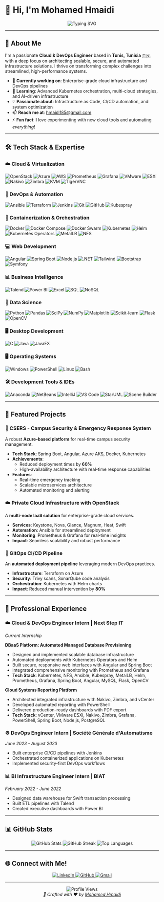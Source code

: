# 👋 Hi, I'm Mohamed Hmaidi

<div align="center">
  <img src="https://readme-typing-svg.herokuapp.com?font=JetBrains+Mono&size=20&pause=1000&color=00C4B4¢er=true&vCenter=true&width=500&lines=Cloud+%26+DevOps+Engineer;IT+Infrastructure+Architect;Automation+%26+Scalability+Specialist;Building+the+Future+of+Cloud" alt="Typing SVG" />
</div>

---

## 🌟 About Me

I'm a passionate **Cloud & DevOps Engineer** based in **Tunis, Tunisia** 🇹🇳, with a deep focus on architecting scalable, secure, and automated infrastructure solutions. I thrive on transforming complex challenges into streamlined, high-performance systems.

- 🔭 **Currently working on**: Enterprise-grade cloud infrastructure and DevOps pipelines
- 🌱 **Learning**: Advanced Kubernetes orchestration, multi-cloud strategies, and AI-driven infrastructure
- 💡 **Passionate about**: Infrastructure as Code, CI/CD automation, and system optimization
- 📫 **Reach me at**: [hmaidi185@gmail.com](mailto:hmaidi185@gmail.com)
- ⚡ **Fun fact**: I love experimenting with new cloud tools and automating *everything*!

---

## 🛠️ Tech Stack & Expertise

### ☁️ Cloud & Virtualization
<p align="left">
  <img src="https://img.shields.io/badge/OpenStack-ED1944?style=for-the-badge&logo=openstack&logoColor=white" alt="OpenStack"/>
  <img src="https://img.shields.io/badge/Microsoft%20Azure-0078D4?style=for-the-badge&logo=microsoft-azure&logoColor=white" alt="Azure"/>
  <img src="https://img.shields.io/badge/Amazon%20AWS-232F3E?style=for-the-badge&logo=amazon-aws&logoColor=white" alt="AWS"/>
  <img src="https://img.shields.io/badge/Prometheus-E6522C?style=for-the-badge&logo=prometheus&logoColor=white" alt="Prometheus"/>
  <img src="https://img.shields.io/badge/Grafana-F46800?style=for-the-badge&logo=grafana&logoColor=white" alt="Grafana"/>
  <img src="https://img.shields.io/badge/VMware-607078?style=for-the-badge&logo=vmware&logoColor=white" alt="VMware"/>
  <img src="https://img.shields.io/badge/ESXi-607078?style=for-the-badge&logo=vmware&logoColor=white" alt="ESXi"/>
  <img src="https://img.shields.io/badge/Nakivo-0066CC?style=for-the-badge&logo=data:image/svg+xml;base64,PHN2ZyB3aWR0aD0iMjQiIGhlaWdodD0iMjQiIHZpZXdCb3g9IjAgMCAyNCAyNCIgZmlsbD0ibm9uZSIgeG1sbnM9Imh0dHA6Ly93d3cudzMub3JnLzIwMDAvc3ZnIj4KPHBhdGggZD0iTTEyIDJMMTIgMjJNMiAxMkwyMiAxMiIgc3Ryb2tlPSJ3aGl0ZSIgc3Ryb2tlLXdpZHRoPSIyIiBzdHJva2UtbGluZWNhcD0icm91bmQiLz4KPC9zdmc+&logoColor=white" alt="Nakivo"/>
  <img src="https://img.shields.io/badge/Zimbra-CC0000?style=for-the-badge&logo=data:image/svg+xml;base64,PHN2ZyB3aWR0aD0iMjQiIGhlaWdodD0iMjQiIHZpZXdCb3g9IjAgMCAyNCAyNCIgZmlsbD0ibm9uZSIgeG1sbnM9Imh0dHA6Ly93d3cudzMub3JnLzIwMDAvc3ZnIj4KPHBhdGggZD0iTTMgM0gyMVYyMUgzVjNaIiBzdHJva2U9IndoaXRlIiBzdHJva2Utd2lkdGg9IjIiLz4KPC9zdmc+&logoColor=white" alt="Zimbra"/>
  <img src="https://img.shields.io/badge/KVM-CC0000?style=for-the-badge&logo=linux&logoColor=white" alt="KVM"/>
  <img src="https://img.shields.io/badge/TigerVNC-FF6600?style=for-the-badge&logo=vnc&logoColor=white" alt="TigerVNC"/>
</p>

### 🔄 DevOps & Automation
<p align="left">
  <img src="https://img.shields.io/badge/Ansible-EE0000?style=for-the-badge&logo=ansible&logoColor=white" alt="Ansible"/>
  <img src="https://img.shields.io/badge/Terraform-623CE4?style=for-the-badge&logo=terraform&logoColor=white" alt="Terraform"/>
  <img src="https://img.shields.io/badge/Jenkins-D24939?style=for-the-badge&logo=jenkins&logoColor=white" alt="Jenkins"/>
  <img src="https://img.shields.io/badge/Git-F05032?style=for-the-badge&logo=git&logoColor=white" alt="Git"/>
  <img src="https://img.shields.io/badge/GitHub-181717?style=for-the-badge&logo=github&logoColor=white" alt="GitHub"/>
  <img src="https://img.shields.io/badge/Kubespray-326CE5?style=for-the-badge&logo=kubernetes&logoColor=white" alt="Kubespray"/>
</p>

### 🐳 Containerization & Orchestration
<p align="left">
  <img src="https://img.shields.io/badge/Docker-2496ED?style=for-the-badge&logo=docker&logoColor=white" alt="Docker"/>
  <img src="https://img.shields.io/badge/Docker%20Compose-2496ED?style=for-the-badge&logo=docker&logoColor=white" alt="Docker Compose"/>
  <img src="https://img.shields.io/badge/Docker%20Swarm-2496ED?style=for-the-badge&logo=docker&logoColor=white" alt="Docker Swarm"/>
  <img src="https://img.shields.io/badge/Kubernetes-326CE5?style=for-the-badge&logo=kubernetes&logoColor=white" alt="Kubernetes"/>
  <img src="https://img.shields.io/badge/Helm-0F1689?style=for-the-badge&logo=helm&logoColor=white" alt="Helm"/>
  <img src="https://img.shields.io/badge/K8s%20Operators-326CE5?style=for-the-badge&logo=kubernetes&logoColor=white" alt="Kubernetes Operators"/>
  <img src="https://img.shields.io/badge/MetalLB-326CE5?style=for-the-badge&logo=kubernetes&logoColor=white" alt="MetalLB"/>
  <img src="https://img.shields.io/badge/NFS-FF6B35?style=for-the-badge&logo=files&logoColor=white" alt="NFS"/>
</p>

### 💻 Web Development
<p align="left">
  <img src="https://img.shields.io/badge/Angular-DD0031?style-for-the-badge&logo=angular&logoColor=white" alt="Angular"/>
  <img src="https://img.shields.io/badge/Spring%20Boot-6DB33F?style-for-the-badge&logo=spring-boot&logoColor=white" alt="Spring Boot"/>
  <img src="https://img.shields.io/badge/Node.js-339933?style-for-the-badge&logo=node.js&logoColor=white" alt="Node.js"/>
  <img src="https://img.shields.io/badge/.NET-512BD4?style-for-the-badge&logo=dotnet&logoColor=white" alt=".NET"/>
  <img src="https://img.shields.io/badge/Tailwind%20CSS-06B6D4?style-for-the-badge&logo=tailwind-css&logoColor=white" alt="Tailwind"/>
  <img src="https://img.shields.io/badge/Bootstrap-563D7C?style-for-the-badge&logo=bootstrap&logoColor=white" alt="Bootstrap"/>
  <img src="https://img.shields.io/badge/Symfony-000000?style-for-the-badge&logo=symfony&logoColor=white" alt="Symfony"/>
</p>

### 📊 Business Intelligence
<p align="left">
  <img src="https://img.shields.io/badge/Talend-FF6D70?style-for-the-badge&logo=talend&logoColor=white" alt="Talend"/>
  <img src="https://img.shields.io/badge/Power%20BI-F2C811?style-for-the-badge&logo=power-bi&logoColor=black" alt="Power BI"/>
  <img src="https://img.shields.io/badge/Microsoft%20Excel-217346?style-for-the-badge&logo=microsoft-excel&logoColor=white" alt="Excel"/>
  <img src="https://img.shields.io/badge/SQL-4479A1?style-for-the-badge&logo=postgresql&logoColor=white" alt="SQL"/>
  <img src="https://img.shields.io/badge/NoSQL-02303A?style-for-the-badge&logo=mongodb&logoColor=white" alt="NoSQL"/>
</p>

### 🧪 Data Science
<p align="left">
  <img src="https://img.shields.io/badge/Python-3776AB?style-for-the-badge&logo=python&logoColor=white" alt="Python"/>
  <img src="https://img.shields.io/badge/Pandas-150458?style-for-the-badge&logo=pandas&logoColor=white" alt="Pandas"/>
  <img src="https://img.shields.io/badge/SciPy-8CAAE6?style-for-the-badge&logo=scipy&logoColor=white" alt="SciPy"/>
  <img src="https://img.shields.io/badge/NumPy-013243?style-for-the-badge&logo=numpy&logoColor=white" alt="NumPy"/>
  <img src="https://img.shields.io/badge/Matplotlib-11557C?style-for-the-badge&logo=python&logoColor=white" alt="Matplotlib"/>
  <img src="https://img.shields.io/badge/scikit_learn-F7931E?style-for-the-badge&logo=scikit-learn&logoColor=white" alt="Scikit-learn"/>
  <img src="https://img.shields.io/badge/Flask-000000?style-for-the-badge&logo=flask&logoColor=white" alt="Flask"/>
  <img src="https://img.shields.io/badge/OpenCV-5C3EE8?style-for-the-badge&logo=opencv&logoColor=white" alt="OpenCV"/>
</p>

### 🖥️ Desktop Development
<p align="left">
  <img src="https://img.shields.io/badge/C-00599C?style-for-the-badge&logo=c&logoColor=white" alt="C"/>
  <img src="https://img.shields.io/badge/Java-ED8B00?style-for-the-badge&logo=openjdk&logoColor=white" alt="Java"/>
  <img src="https://img.shields.io/badge/JavaFX-ED8B00?style-for-the-badge&logo=openjdk&logoColor=white" alt="JavaFX"/>
</p>

### 🖥️ Operating Systems
<p align="left">
  <img src="https://img.shields.io/badge/Windows-0078D6?style-for-the-badge&logo=windows&logoColor=white" alt="Windows"/>
  <img src="https://img.shields.io/badge/PowerShell-5391FE?style-for-the-badge&logo=powershell&logoColor=white" alt="PowerShell"/>
  <img src="https://img.shields.io/badge/Linux-FCC624?style-for-the-badge&logo=linux&logoColor=black" alt="Linux"/>
  <img src="https://img.shields.io/badge/GNU%20Bash-4EAA25?style-for-the-badge&logo=gnu-bash&logoColor=white" alt="Bash"/>
</p>

### 🛠️ Development Tools & IDEs
<p align="left">
  <img src="https://img.shields.io/badge/Anaconda-44A833?style-for-the-badge&logo=anaconda&logoColor=white" alt="Anaconda"/>
  <img src="https://img.shields.io/badge/NetBeans-1B6AC6?style-for-the-badge&logo=apache-netbeans-ide&logoColor=white" alt="NetBeans"/>
  <img src="https://img.shields.io/badge/IntelliJ%20IDEA-000000?style-for-the-badge&logo=intellij-idea&logoColor=white" alt="IntelliJ"/>
  <img src="https://img.shields.io/badge/VS%20Code-007ACC?style-for-the-badge&logo=visual-studio-code&logoColor=white" alt="VS Code"/>
  <img src="https://img.shields.io/badge/StarUML-FF6B6B?style-for-the-badge&logo=data:image/svg+xml;base64,PHN2ZyB3aWR0aD0iMjQiIGhlaWdodD0iMjQiIHZpZXdCb3g9IjAgMCAyNCAyNCIgZmlsbD0ibm9uZSIgeG1sbnM9Imh0dHA6Ly93d3cudzMub3JnLzIwMDAvc3ZnIj4KPHBhdGggZD0iTTEyIDJMMTIgMjJNMiAxMkwyMiAxMiIgc3Ryb2tlPSJ3aGl0ZSIgc3Ryb2tlLXdpZHRoPSIyIiBzdHJva2UtbGluZWNhcD0icm91bmQiLz4KPC9zdmc+&logoColor=white" alt="StarUML"/>
  <img src="https://img.shields.io/badge/Scene%20Builder-FF6B35?style-for-the-badge&logo=data:image/svg+xml;base64,PHN2ZyB3aWR0aD0iMjQiIGhlaWdodD0iMjQiIHZpZXdCb3g9IjAgMCA2NCAyNCIgZmlsbD0ibm9uZSIgeG1sbnM9Imh0dHA6Ly93d3cudzMub3JnLzIwMDAvc3ZnIj4KPHBhdGggZD0iTTEyIDJMMTIgMjJNMiAxMkw2MiAxMiIgc3Ryb2tlPSJ3aGl0ZSIgc3Ryb2tlLXdpZHRoPSIyIiBzdHJva2UtbGluZWNhcD0icm91bmQiLz4KPC9zdmc+&logoColor=white" alt="Scene Builder"/>
</p>

---

## 🎯 Featured Projects

### 🏢 CSERS - Campus Security & Emergency Response System
A robust **Azure-based platform** for real-time campus security management.
- **Tech Stack**: Spring Boot, Angular, Azure AKS, Docker, Kubernetes
- **Achievements**:
  - Reduced deployment times by **60%**
  - High-availability architecture with real-time response capabilities
- **Features**:
  - Real-time emergency tracking
  - Scalable microservices architecture
  - Automated monitoring and alerting

### ☁️ Private Cloud Infrastructure with OpenStack
A **multi-node IaaS solution** for enterprise-grade cloud services.
- **Services**: Keystone, Nova, Glance, Magnum, Heat, Swift
- **Automation**: Ansible for streamlined deployment
- **Monitoring**: Prometheus & Grafana for real-time insights
- **Impact**: Seamless scalability and robust performance

### 🔄 GitOps CI/CD Pipeline
An **automated deployment pipeline** leveraging modern DevOps practices.
- **Infrastructure**: Terraform on Azure
- **Security**: Trivy scans, SonarQube code analysis
- **Orchestration**: Kubernetes with Helm charts
- **Impact**: Reduced manual intervention by **80%**

---

## 💼 Professional Experience

### ☁️ Cloud & DevOps Engineer Intern | Next Step IT
*Current Internship*

**DBaaS Platform: Automated Managed Database Provisioning**
- Designed and implemented scalable database infrastructure
- Automated deployments with Kubernetes Operators and Helm
- Built secure, responsive web interfaces with Angular and Spring Boot
- Integrated comprehensive monitoring with Prometheus and Grafana
- **Tech Stack**: Kubernetes, NFS, Ansible, Kubespray, MetalLB, Helm, Prometheus, Grafana, Spring Boot, Angular, MySQL, Flask, OpenCV

**Cloud Systems Reporting Platform**
- Architected integrated infrastructure with Nakivo, Zimbra, and vCenter
- Developed automated reporting with PowerShell
- Delivered production-ready dashboards with PDF export
- **Tech Stack**: vCenter, VMware ESXi, Nakivo, Zimbra, Grafana, PowerShell, Spring Boot, Node.js, PostgreSQL

### ⚙️ DevOps Engineer Intern | Société Générale d'Automatisme
*June 2023 - August 2023*

- Built enterprise CI/CD pipelines with Jenkins
- Orchestrated containerized applications on Kubernetes
- Implemented security-first DevOps workflows

### 📊 BI Infrastructure Engineer Intern | BIAT
*February 2022 - June 2022*

- Designed data warehouse for Swift transaction processing
- Built ETL pipelines with Talend
- Created executive dashboards with Power BI

---

## 📊 GitHub Stats

<div align="center">
  <img src="https://github-readme-stats.vercel.app/api?username=MohamedHmaidi&show_icons=true&theme=dracula&hide_border=true" alt="GitHub Stats" />
  <img src="https://github-readme-streak-stats.herokuapp.com/?user=MohamedHmaidi&theme=dracula&hide_border=true" alt="GitHub Streak" />
  <img src="https://github-readme-stats.vercel.app/api/top-langs/?username=MohamedHmaidi&layout=compact&theme=dracula&hide_border=true" alt="Top Languages" />
</div>

---

## 🌐 Connect with Me!

<p align="center">
  <a href="https://www.linkedin.com/in/mohamed-hmaidi-b3b1741b2/">
    <img src="https://img.shields.io/badge/LinkedIn-0077B5?style=for-the-badge&logo=linkedin&logoColor=white" alt="LinkedIn"/>
  </a>
  <a href="https://github.com/MohamedHmaidi">
    <img src="https://img.shields.io/badge/GitHub-181717?style-for-the-badge&logo=github&logoColor=white" alt="GitHub"/>
  </a>
  <a href="mailto:hmaidi185@gmail.com">
    <img src="https://img.shields.io/badge/Gmail-D14836?style-for-the-badge&logo=gmail&logoColor=white" alt="Gmail"/>
  </a>
</p>

---

<div align="center">
  <img src="https://komarev.com/ghpvc/?username=MohamedHmaidi&label=Profile%20Views&color=00C4B4&style=flat" alt="Profile Views" />
</div>

<div align="center">
  <i>🌟 Crafted with ❤️ by <a href="https://github.com/MohamedHmaidi">Mohamed Hmaidi</a></i>
</div>
